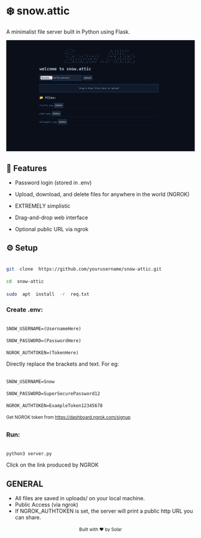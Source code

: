 # ❄️ snow.attic

  
A minimalist file server built in Python using Flask.

![snow.attic demo](image.png)

## 🔐 Features

  
- Password login (stored in .env)

- Upload, download, and delete files for anywhere in the world (NGROK)

- EXTREMELY simplistic

- Drag-and-drop web interface

- Optional public URL via ngrok

  

## ⚙️ Setup

  

```bash

git  clone  https://github.com/yourusername/snow-attic.git

cd  snow-attic

sudo  apt  install  -r  req.txt 

```
  

### Create .env:

  

```

SNOW_USERNAME=(UsernameHere)

SNOW_PASSWORD=(PasswordHere)

NGROK_AUTHTOKEN=(TokenHere)

```

Directly replace the brackets and text. For eg:

  

```

SNOW_USERNAME=Snow

SNOW_PASSWORD=SuperSecurePassword12

NGROK_AUTHTOKEN=ExampleToken12345678

```
<sup> Get NGROK token from https://dashboard.ngrok.com/signup <sup>
  

### Run:

  

```

python3 server.py

```
Click on the link produced by NGROK

  

## GENERAL

  

- All files are saved in uploads/ on your local machine.
- Public Access (via ngrok)
- If NGROK_AUTHTOKEN is set, the server will print a public http URL you can share.

  
  

<center><sup>Built with ❤️ by Solar<sup>


